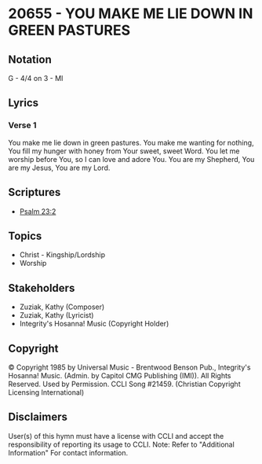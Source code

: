 # 20655 - YOU MAKE ME LIE DOWN IN GREEN PASTURES

## Notation

G - 4/4 on 3 - MI

## Lyrics

### Verse 1

You make me lie down in green pastures. You make me wanting for nothing, You fill my hunger with honey from Your sweet, sweet Word. You let me worship before You, so I can love and adore You. You are my Shepherd, You are my Jesus, You are my Lord.


## Scriptures

- [Psalm 23:2](https://www.biblegateway.com/passage/?search=Psalm%2023%3A2)

## Topics

- Christ - Kingship/Lordship
- Worship

## Stakeholders

- Zuziak, Kathy (Composer)
- Zuziak, Kathy (Lyricist)
- Integrity's Hosanna! Music (Copyright Holder)

## Copyright

© Copyright 1985 by Universal Music - Brentwood Benson Pub., Integrity's Hosanna! Music. (Admin. by Capitol CMG Publishing (IMI)). All Rights Reserved. Used by Permission. CCLI Song #21459.
(Christian Copyright Licensing International)

## Disclaimers

User(s) of this hymn must have a license with CCLI and accept the responsibility of reporting its usage to CCLI.
Note: Refer to "Additional Information" For contact information.

